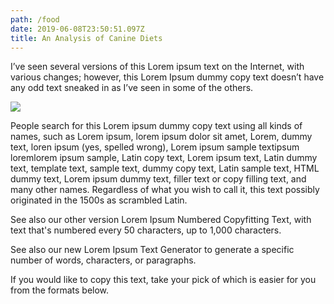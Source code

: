```yaml
---
path: /food
date: 2019-06-08T23:50:51.097Z
title: An Analysis of Canine Diets
---
```

I’ve seen several versions of this Lorem ipsum text on the Internet, with various changes; however, this Lorem Ipsum dummy copy text doesn’t have any odd text sneaked in as I’ve seen in some of the others.

![](/assets/62018612_159398901765454_2487451070816473043_n.jpg)

People search for this Lorem ipsum dummy copy text using all kinds of names, such as Lorem ipsum, lorem ipsum dolor sit amet, Lorem, dummy text, loren ipsum (yes, spelled wrong), Lorem ipsum sample textipsum loremlorem ipsum sample, Latin copy text, Lorem ipsum text, Latin dummy text, template text, sample text, dummy copy text, Latin sample text, HTML dummy text, Lorem ipsum dummy text, filler text or copy filling text, and many other names. Regardless of what you wish to call it, this text possibly originated in the 1500s as scrambled Latin.

See also our other version Lorem Ipsum Numbered Copyfitting Text, with text that's numbered every 50 characters, up to 1,000 characters.

See also our new Lorem Ipsum Text Generator to generate a specific number of words, characters, or paragraphs.

If you would like to copy this text, take your pick of which is easier for you from the formats below.
